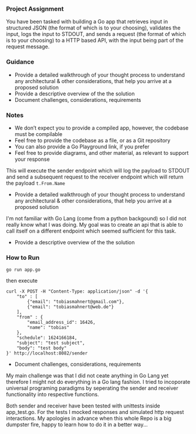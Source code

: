### Project Assignment
You have been tasked with building a Go app that retrieves input in structured JSON (the format of which is to your choosing), validates the input, logs the input to STDOUT, and sends a request (the format of which is to your choosing) to a HTTP based API, with the input being part of the request message.

### Guidance
* Provide a detailed walkthrough of your thought process to understand any architectural & other considerations, that help you arrive at a proposed solution
* Provide a descriptive overview of the the solution
* Document challenges, considerations, requirements

### Notes
* We don’t expect you to provide a compiled app, however, the codebase must be compilable
* Feel free to provide the codebase as a file, or as a Git repository
* You can also provide a Go Playground link, if you prefer
* Feel free to provide diagrams, and other material, as relevant to support your response


This will execute the sender endpoint which will log the payload to STDOUT
and send a subsequent request to the receiver endpoint which will return the 
payload `t.From.Name`

* Provide a detailed walkthrough of your thought process to understand any architectural & other considerations, that help you arrive at a proposed solution

I'm not familiar with Go Lang (come from a python backgound) so I did not really know what I was doing. My goal was to create an api that is able to call itself on a different endpoint which seemed sufficient for this task.

* Provide a descriptive overview of the the solution

### How to Run
```
go run app.go
```

then execute
```
curl -X POST -H "Content-Type: application/json" -d '{
    "to" : [
 	    {"email": "tobiasmahnert@gmail.com"},
 	    {"email": "tobiasmahnert@web.de"}
    ],
    "from" : {
        "email_address_id": 16426,
        "name": "tobias"
    },
    "schedule": 1624166184,
    "subject": "test subject",
    "body": "test body"
}' http://localhost:8082/sender
```
  
* Document challenges, considerations, requirements

My main challenge was that I did not ceate anything in Go Lang yet therefore I might not do everything in a Go lang fashion. I tried to incoporate universal programing paradigms by seperating the sender and receiver functionality into respective functions. 

Both sender and receiver have been tested with unittests inside app_test.go. For the tests I mocked responses and simulated http request interactions. 
My apologies in advance when this whole Repo is a big dumpster fire, happy to learn how to do it in a better way... 